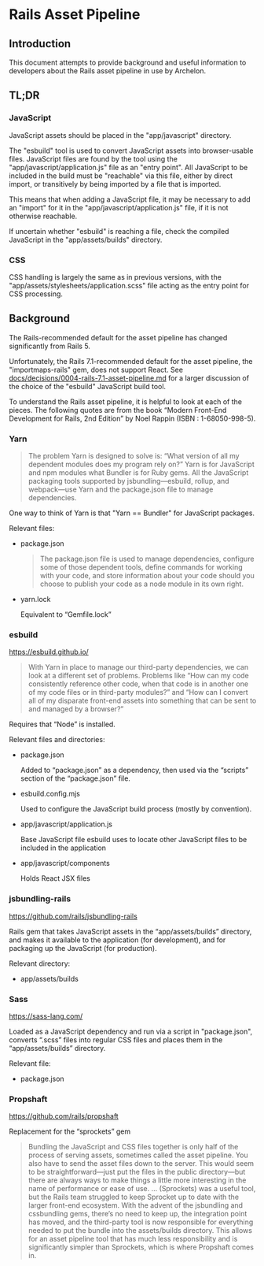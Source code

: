 # Rails Asset Pipeline

## Introduction

This document attempts to provide background and useful information to
developers about the Rails asset pipeline in use by Archelon.

## TL;DR

### JavaScript

JavaScript assets should be placed in the "app/javascript" directory.

The "esbuild" tool is used to convert JavaScript assets into browser-usable
files. JavaScript files are found by the tool using the
"app/javascript/application.js" file as an "entry point". All JavaScript to
be included in the build must be "reachable" via this file, either by direct
import, or transitively by being imported by a file that is imported.

This means that when adding a JavaScript file, it may be necessary to add an
"import" for it in the "app/javascript/application.js" file, if it is not
otherwise reachable.

If uncertain whether "esbuild" is reaching a file, check the compiled
JavaScript in the "app/assets/builds" directory.

### CSS

CSS handling is largely the same as in previous versions, with the
"app/assets/stylesheets/application.scss" file acting as the entry point for
CSS processing.

## Background

The Rails-recommended default for the asset pipeline has changed significantly
from Rails 5.

Unfortunately, the Rails 7.1-recommended default for the asset pipeline, the
"importmaps-rails" gem, does not support React. See
[docs/decisions/0004-rails-7.1-asset-pipeline.md](decisions/0004-rails-7.1-asset-pipeline.md)
for a larger discussion of the choice of the "esbuild" JavaScript build tool.

To understand the Rails asset pipeline, it is helpful to look at each of the
pieces. The following quotes are from the book “Modern Front-End Development
for Rails, 2nd Edition” by Noel Rappin (ISBN : 1-68050-998-5).

### Yarn

> The problem Yarn is designed to solve is: “What version of all my dependent
> modules does my program rely on?” Yarn is for JavaScript and npm modules what
> Bundler is for Ruby gems. All the JavaScript packaging tools supported by
> jsbundling—esbuild, rollup, and webpack—use Yarn and the package.json file to
> manage dependencies.

One way to think of Yarn is that "Yarn == Bundler" for JavaScript packages.

Relevant files:

* package.json

  > The package.json file is used to manage dependencies, configure some of those
  > dependent tools, define commands for working with your code, and store
  > information about your code should you choose to publish your code as a node
  > module in its own right.

* yarn.lock

  Equivalent to “Gemfile.lock”

### esbuild

<https://esbuild.github.io/>

> With Yarn in place to manage our third-party dependencies, we can look at a
> different set of problems. Problems like “How can my code consistently
> reference other code, when that code is in another one of my code files or
> in third-party modules?” and “How can I convert all of my disparate
> front-end assets into something that can be sent to and managed by a
> browser?”

Requires that “Node” is installed.

Relevant files and directories:

* package.json

  Added to “package.json” as a dependency, then used via the “scripts” section
  of the “package.json” file.

* esbuild.config.mjs

  Used to configure the JavaScript build process (mostly by convention).

* app/javascript/application.js

  Base JavaScript file esbuild uses to locate other JavaScript files to be
  included in the application

* app/javascript/components

  Holds React JSX files

### jsbundling-rails

<https://github.com/rails/jsbundling-rails>

Rails gem that takes JavaScript assets in the “app/assets/builds​” directory,
and makes it available to the application (for development), and for packaging
up the JavaScript (for production).

Relevant directory:

* app/assets/builds

### Sass

<https://sass-lang.com/>

Loaded as a JavaScript dependency and run via a script in "package.json",
converts “.scss” files into regular CSS files and places them in the
“app/assets/builds” directory.

Relevant file:

* package.json

### Propshaft

<https://github.com/rails/propshaft>

Replacement for the “sprockets” gem

> Bundling the JavaScript and CSS files together is only half of the process of
> serving assets, sometimes called the asset pipeline. You also have to send the
> asset files down to the server. This would seem to be straightforward—just put
> the files in the public directory—but there are always ways to make things a
> little more interesting in the name of performance or ease of use.
> ...
> (Sprockets) was a useful tool, but the Rails team struggled to keep Sprocket
> up to date with the larger front-end ecosystem. With the advent of the
> jsbundling and cssbundling gems, there’s no need to keep up, the integration
> point has moved, and the third-party tool is now responsible for everything
> needed to put the bundle into the assets/builds directory. This allows for an
> asset pipeline tool that has much less responsibility and is significantly
> simpler than Sprockets, which is where Propshaft comes in.
